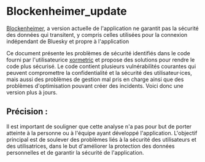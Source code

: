 # Blockenheimer_update
[Blockenheimer](https://codeberg.org/xormetric/bblock), a version actuelle de l'application ne garantit pas la sécurité des données qui transitent, y compris celles utilisées pour la connexion indépendant de Bluesky et propre à l'application


Ce document présente les problèmes de sécurité identifiés dans le code fourni par l'utilisateurice [xormetric](https://codeberg.org/xormetric) et propose des solutions pour rendre le code plus sécurisé. Le code contient plusieurs vulnérabilités courantes qui peuvent compromettre la confidentialité et la sécurité des utilisateur·ices, mais aussi des problèmes de gestion mal pris en charge ainsi que des problèmes d'optimisation pouvant créer des incidents. Voici donc une version plus à jours.



## Précision : 

Il est important de souligner que cette analyse n'a pas pour but de porter atteinte à la personne ou à l'équipe ayant développé l'application. L'objectif principal est de soulever des problèmes liés à la sécurité des utilisateurs et des utilisatrices, dans le but d'améliorer la protection des données personnelles et de garantir la sécurité de l'application.
